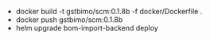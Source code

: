 - docker build -t gstbimo/scm:0.1.8b -f docker/Dockerfile .
- docker push gstbimo/scm:0.1.8b
- helm upgrade bom-import-backend deploy